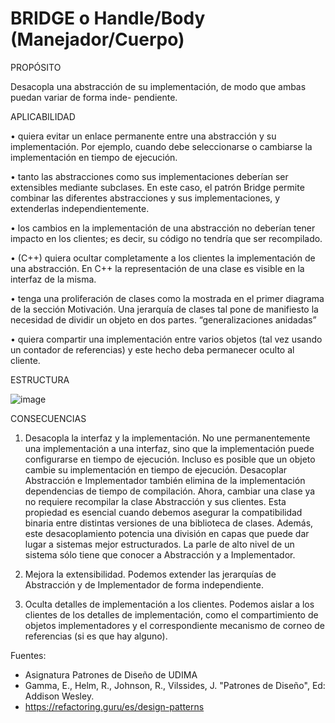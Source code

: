 <h1>BRIDGE  o Handle/Body (Manejador/Cuerpo)</h1>

PROPÓSITO

Desacopla una abstracción de su implementación, de modo que ambas puedan variar de forma inde- pendiente.

APLICABILIDAD

• quiera evitar un enlace permanente entre una abstracción y su implementación. Por ejemplo, cuando debe seleccionarse o cambiarse la implementación en tiempo de ejecución.

• tanto las abstracciones como sus implementaciones deberían ser extensibles mediante subclases. En este caso, el patrón Bridge permite combinar las diferentes abstracciones y sus implementaciones, y extenderlas independientemente.

• los cambios en la implementación de una abstracción no deberían tener impacto en los clientes; es decir, su código no tendría que ser recompilado.

• (C++) quiera ocultar completamente a los clientes la implementación de una abstracción. En C++ la representación de una clase es visible en la interfaz de la misma.

• tenga una proliferación de clases como la mostrada en el primer diagrama de la sección Motivación. Una jerarquía de clases tal pone de manifiesto la necesidad de dividir un objeto en dos partes. “generalizaciones anidadas” 

• quiera compartir una implementación entre varios objetos (tal vez usando un contador de referencias) y este hecho deba permanecer oculto al cliente. 


ESTRUCTURA

![image](https://user-images.githubusercontent.com/52029674/198878643-9f1eb0bb-7be2-4a60-92fd-2ae34ad9ee50.png)


CONSECUENCIAS

1. Desacopla la interfaz y la implementación. No une permanentemente una implementación a una interfaz, sino que la implementación puede configurarse en tiempo de ejecución. Incluso es posible que un objeto cambie su implementación en tiempo de ejecución.
Desacoplar Abstracción e Implementador también elimina de la implementación dependencias de tiempo de compilación. Ahora, cambiar una clase ya no requiere recompilar la clase Abstracción y sus clientes. Esta propiedad es esencial cuando debemos asegurar la compatibilidad binaria entre distintas versiones de una biblioteca de clases.
Además, este desacoplamiento potencia una división en capas que puede dar lugar a sistemas mejor estructurados. La parle de alto nivel de un sistema sólo tiene que conocer a Abstracción y a Implementador.

2. Mejora la extensibilidad. Podemos extender las jerarquías de Abstracción y de Implementador de forma independiente.

3. Oculta detalles de implementación a los clientes. Podemos aislar a los clientes de los detalles de implementación, como el compartimiento de objetos implementadores y el correspondiente mecanismo de corneo de referencias (si es que hay alguno).


Fuentes:
-   Asignatura Patrones de Diseño de UDIMA 
-   Gamma, E., Helm, R., Johnson, R., Vilssides, J. "Patrones de Diseño", Ed: Addison Wesley.
-   https://refactoring.guru/es/design-patterns


